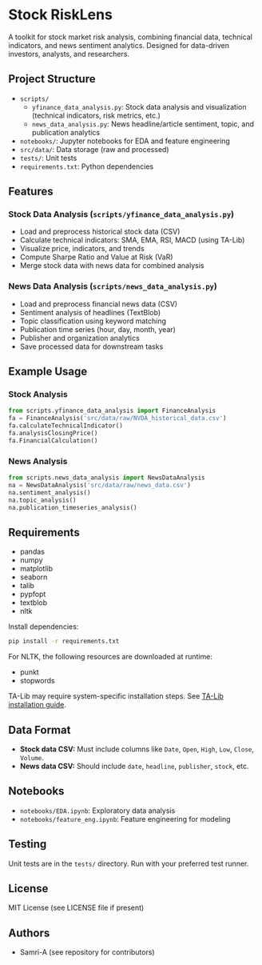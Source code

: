 # Stock RiskLens

A toolkit for stock market risk analysis, combining financial data, technical indicators, and news sentiment analytics. Designed for data-driven investors, analysts, and researchers.

## Project Structure

- `scripts/`
  - `yfinance_data_analysis.py`: Stock data analysis and visualization (technical indicators, risk metrics, etc.)
  - `news_data_analysis.py`: News headline/article sentiment, topic, and publication analytics
- `notebooks/`: Jupyter notebooks for EDA and feature engineering
- `src/data/`: Data storage (raw and processed)
- `tests/`: Unit tests
- `requirements.txt`: Python dependencies

## Features

### Stock Data Analysis (`scripts/yfinance_data_analysis.py`)
- Load and preprocess historical stock data (CSV)
- Calculate technical indicators: SMA, EMA, RSI, MACD (using TA-Lib)
- Visualize price, indicators, and trends
- Compute Sharpe Ratio and Value at Risk (VaR)
- Merge stock data with news data for combined analysis

### News Data Analysis (`scripts/news_data_analysis.py`)
- Load and preprocess financial news data (CSV)
- Sentiment analysis of headlines (TextBlob)
- Topic classification using keyword matching
- Publication time series (hour, day, month, year)
- Publisher and organization analytics
- Save processed data for downstream tasks

## Example Usage

### Stock Analysis
```python
from scripts.yfinance_data_analysis import FinanceAnalysis
fa = FinanceAnalysis('src/data/raw/NVDA_historical_data.csv')
fa.calculateTechnicalIndicator()
fa.analysisClosingPrice()
fa.FinancialCalculation()
```

### News Analysis
```python
from scripts.news_data_analysis import NewsDataAnalysis
na = NewsDataAnalysis('src/data/raw/news_data.csv')
na.sentiment_analysis()
na.topic_analysis()
na.publication_timeseries_analysis()
```

## Requirements

- pandas
- numpy
- matplotlib
- seaborn
- talib
- pypfopt
- textblob
- nltk

Install dependencies:
```bash
pip install -r requirements.txt
```

For NLTK, the following resources are downloaded at runtime:
- punkt
- stopwords

TA-Lib may require system-specific installation steps. See [TA-Lib installation guide](https://mrjbq7.github.io/ta-lib/install.html).

## Data Format

- **Stock data CSV:** Must include columns like `Date`, `Open`, `High`, `Low`, `Close`, `Volume`.
- **News data CSV:** Should include `date`, `headline`, `publisher`, `stock`, etc.

## Notebooks

- `notebooks/EDA.ipynb`: Exploratory data analysis
- `notebooks/feature_eng.ipynb`: Feature engineering for modeling

## Testing

Unit tests are in the `tests/` directory. Run with your preferred test runner.

## License

MIT License (see LICENSE file if present)

## Authors

- Samri-A (see repository for contributors)
